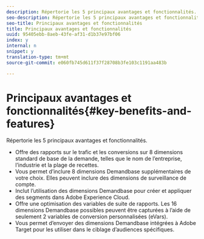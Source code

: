 ```yaml
---
description: Répertorie les 5 principaux avantages et fonctionnalités.
seo-description: Répertorie les 5 principaux avantages et fonctionnalités.
seo-title: Principaux avantages et fonctionnalités
title: Principaux avantages et fonctionnalités
uuid: 95405ebb-8aeb-43fe-af31-d1b37e97bf06
index: y
internal: n
snippet: y
translation-type: tm+mt
source-git-commit: e060fb745d611f37f28708b3fe103c1191aa483b

---
```



# Principaux avantages et fonctionnalités{#key-benefits-and-features}

Répertorie les 5 principaux avantages et fonctionnalités.

* Offre des rapports sur le trafic et les conversions sur 8 dimensions standard de base de la demande, telles que le nom de l’entreprise, l’industrie et la plage de recettes.
* Vous permet d’inclure 8 dimensions Demandbase supplémentaires de votre choix. Elles peuvent inclure des dimensions de surveillance de compte.
* Inclut l’utilisation des dimensions Demandbase pour créer et appliquer des segments dans Adobe Experience Cloud.
* Offre une optimisation des variables de suite de rapports. Les 16 dimensions Demandbase possibles peuvent être capturées à l’aide de seulement 2 variables de conversion personnalisées (eVars).
* Vous permet d’envoyer des dimensions Demandbase intégrées à Adobe Target pour les utiliser dans le ciblage d’audiences spécifiques.

